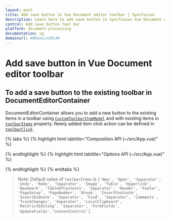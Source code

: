 ```yaml
---
layout: post
title: Add save button in Vue Document editor toolbar | Syncfusion
description: Learn here to add save button in Syncfusion Vue Document editor component of Syncfusion Essential JS 2 and more.
control: Add save button tool bar 
platform: document-processing
documentation: ug
domainurl: ##DomainURL##
---
```


# Add save button in Vue Document editor toolbar

## To add a save button to the existing toolbar in DocumentEditorContainer

DocumentEditorContainer allows you to add a new button to the existing items in a toolbar using [`CustomToolbarItemModel`](https://ej2.syncfusion.com/vue/documentation/api/document-editor/customToolbarItemModel/) and with existing items in [`toolbarItems`](https://ej2.syncfusion.com/vue/documentation/api/document-editor-container/#toolbaritems) property. Newly added item click action can be defined in [`toolbarClick`](https://ej2.syncfusion.com/vue/documentation/api/toolbar/clickEventArgs/).

{% tabs %}
{% highlight html tabtitle="Composition API (~/src/App.vue)" %}

<template>
  <div id="app">
    <ejs-documenteditorcontainer ref="container" :toolbarItems='items' v-bind:toolbarClick='onToolbarClick'
      :enableToolbar='true'> </ejs-documenteditorcontainer>
  </div>
</template>

<script setup>
import { DocumentEditorContainerComponent as EjsDocumenteditorcontainer, Toolbar } from '@syncfusion/ej2-vue-documenteditor';
import { provide, ref } from 'vue';

const container = ref(null);
const items = [
  'New', 'Open', 'Separator',
  {
    prefixIcon: "e-save icon",
    tooltipText: "Save the Document",
    text: "Save",
    id: "save"
  },
  'Undo', 'Redo', 'Separator', 'Image', 'Table', 'Hyperlink', 'Bookmark', 'TableOfContents', 'Separator', 'Header', 'Footer', 'PageSetup', 'PageNumber', 'Break', 'InsertFootnote', 'InsertEndnote', 'Separator', 'Find', 'Separator', 'Comments', 'TrackChanges', 'Separator', 'LocalClipboard', 'RestrictEditing', 'Separator', 'FormFields', 'UpdateFields','ContentControl']

provide('DocumentEditorContainer', [Toolbar]);

const onToolbarClick = function (args) {
  switch (args.item.id) {
    case 'save':
      //Disable image toolbar item.
      container.value.ej2Instances.documentEditor.save('sample', 'Docx');
      break;
  }
}
</script>

{% endhighlight %}
{% highlight html tabtitle="Options API (~/src/App.vue)" %}

<template>
  <div id="app">
    <ejs-documenteditorcontainer ref="container" :toolbarItems='items' v-bind:toolbarClick='onToolbarClick'
      :enableToolbar='true'> </ejs-documenteditorcontainer>
  </div>
</template>

<script>
import { DocumentEditorContainerComponent, Toolbar } from '@syncfusion/ej2-vue-documenteditor';

export default {
  components: {
    'ejs-documenteditorcontainer': DocumentEditorContainerComponent
  },
  data() {
    return {
      items: [
        'New','Open','Separator',
        {
            prefixIcon: "e-save icon",
            tooltipText: "Save the Document",
            text: "Save",
            id: "save"
        },
        'Undo', 'Redo', 'Separator', 'Image', 'Table', 'Hyperlink', 'Bookmark', 'TableOfContents', 'Separator', 'Header', 'Footer', 'PageSetup', 'PageNumber', 'Break', 'InsertFootnote', 'InsertEndnote', 'Separator', 'Find', 'Separator', 'Comments', 'TrackChanges', 'Separator', 'LocalClipboard', 'RestrictEditing', 'Separator', 'FormFields', 'UpdateFields','ContentControl']
    }
  },
  provide: {
    DocumentEditorContainer: [Toolbar]
  },
  methods: {
    onToolbarClick: function (args) {
      switch (args.item.id) {
        case 'save':
            //Save the document(Download the document)
            this.$refs.container.ej2Instances.documentEditor.save('sample', 'Docx');
            break;
      }
    }
  }
}
</script>

{% endhighlight %}
{% endtabs %}

>Note: Default value of `toolbarItems` is `['New', 'Open', 'Separator', 'Undo', 'Redo', 'Separator', 'Image', 'Table', 'Hyperlink', 'Bookmark', 'TableOfContents', 'Separator', 'Header', 'Footer', 'PageSetup', 'PageNumber', 'Break', 'InsertFootnote', 'InsertEndnote', 'Separator', 'Find', 'Separator', 'Comments', 'TrackChanges', 'Separator', 'LocalClipboard', 'RestrictEditing', 'Separator', 'FormFields', 'UpdateFields','ContentControl']`.